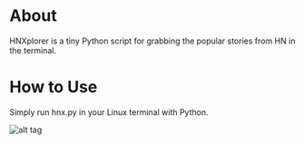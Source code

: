 About
=====

HNXplorer is a tiny Python script for grabbing the popular stories from HN in the terminal.

How to Use
==========

Simply run hnx.py in your Linux terminal with Python.

![alt tag](https://i.gyazo.com/cb24bb5c203f153558f8f3614396cd2a.png)
